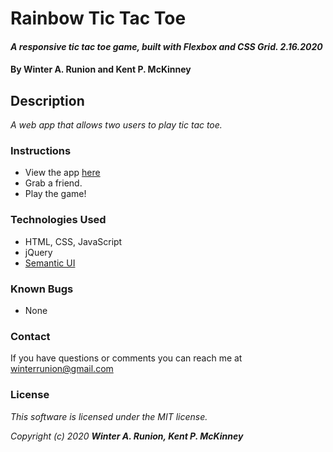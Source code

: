 # Rainbow Tic Tac Toe

#### _A responsive tic tac toe game, built with Flexbox and CSS Grid. 2.16.2020_

#### By **Winter A. Runion and Kent P. McKinney**

## Description

_A web app that allows two users to play tic tac toe._

### Instructions

* View the app [here](https://wrunion.github.io/rainbow-tic-tac-toe/)
* Grab a friend.
* Play the game!

### Technologies Used
* HTML, CSS, JavaScript
* jQuery
* [Semantic UI](https://semantic-ui.com/)

### Known Bugs
* None 

### Contact

If you have questions or comments you can reach me at winterrunion@gmail.com

### License
_This software is licensed under the MIT license._

_Copyright (c) 2020 **Winter A. Runion, Kent P. McKinney**_
